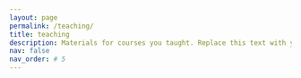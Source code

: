 ```yaml
---
layout: page
permalink: /teaching/
title: teaching
description: Materials for courses you taught. Replace this text with your description.
nav: false
nav_order: # 5
---
```


